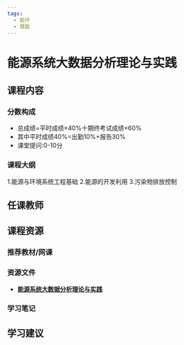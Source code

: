 ```yaml
---
tags:
  - 能环
  - 慧能
---
```


# 能源系统大数据分析理论与实践

## 课程内容

### 分数构成

- 总成绩=平时成绩×40%十期终考试成绩×60%
- 其中平时成绩40%=出勤10%+报告30%
- 课堂提问:0-10分


### 课程大纲

1.能源与环境系统工程基础
2.能源的开发利用
3.污染物排放控制

## 任课教师


## 课程资源

### 推荐教材/网课

### 资源文件

- [**能源系统大数据分析理论与实践**](https://pan.baidu.com/s/1AiW_Zz8QZUUTm63oJGd7JQ?pwd=spby)

### 学习笔记

## 学习建议


